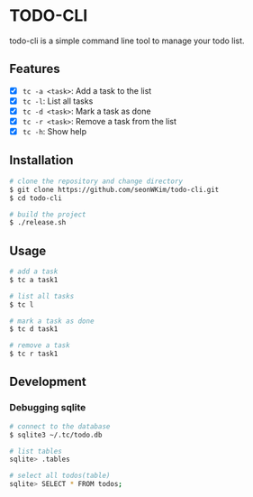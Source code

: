 # TODO-CLI 

todo-cli is a simple command line tool to manage your todo list. 

## Features 

- [X] `tc -a <task>`: Add a task to the list 
- [X] `tc -l`: List all tasks 
- [X] `tc -d <task>`: Mark a task as done
- [X] `tc -r <task>`: Remove a task from the list
- [X] `tc -h`: Show help 

## Installation 

```bash
# clone the repository and change directory  
$ git clone https://github.com/seonWKim/todo-cli.git 
$ cd todo-cli 

# build the project 
$ ./release.sh
```
                    
## Usage 

```bash
# add a task  
$ tc a task1 

# list all tasks 
$ tc l 

# mark a task as done 
$ tc d task1 

# remove a task 
$ tc r task1 
``` 

## Development 

### Debugging sqlite  
```bash
# connect to the database 
$ sqlite3 ~/.tc/todo.db

# list tables 
sqlite> .tables 

# select all todos(table)  
sqlite> SELECT * FROM todos;  
```

